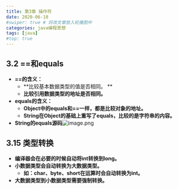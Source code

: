 ```yaml
---
title: 第3章 操作符
date: 2020-06-10
#swiper: true # 将改文章放入轮播图中
categories: java编程思想
tags: [java]
#top: true
---
```


## 3.2 ==和equals
- **==的含义：**
   - **比较基本数据类型的值是否相同。 **
   - **比较引用数据类型的地址是否相同。**
- **equals的含义：**
   - **Object中的equals和==一样，都是比较对象的地址。**
   - **String在Object的基础上重写了equals，比较的是字符串的内容。**
- **String的equals源码**![image.png](https://cdn.nlark.com/yuque/0/2021/png/21769923/1623050363973-3db728b6-ccbd-4f46-b2c2-869916add925.png#align=left&display=inline&height=508&margin=%5Bobject%20Object%5D&name=image.png&originHeight=1016&originWidth=1432&size=111870&status=done&style=none&width=716) 
## 3.15 类型转换

- **编译器会在必要的时候自动将int转换到long。**
- **小数据类型会自动转换为大数据类型。**
   - **如：char、byte、short在运算时会自动转换为int。**
- **大数据类型到小数据类型需要强制转换。**

